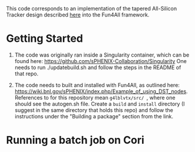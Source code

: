 This code corresponds to an implementation of the tapered All-Silicon Tracker design described [here](https://indico.bnl.gov/event/7892/contributions/36938/attachments/27856/42740/20200430-EICUG_Tracking_WG_-_eRD16.pdf) into the Fun4All framework.

# Getting Started
1. The code was originally ran inside a Singularity container, which can be found here:
https://github.com/sPHENIX-Collaboration/Singularity
One needs to run ./updatebuild.sh and follow the steps in the README of that repo.

2. The code needs to built and installed with Fun4All, as outlined here: https://wiki.bnl.gov/sPHENIX/index.php/Example_of_using_DST_nodes. References to <sourcedir> for this repository mean `g4lblvtx/src/ `, where one should see the autogen.sh file. Create a `build` and `install` directory (I suggest in the same directory that holds this repo) and follow the instructions under the "Building a package" section from the link.

# Running a batch job on Cori
